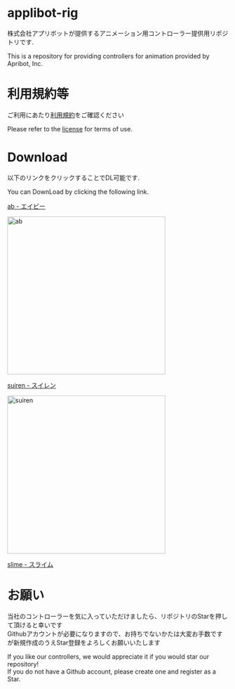 # applibot-rig
株式会社アプリボットが提供するアニメーション用コントローラー提供用リポジトリです.

This is a repository for providing controllers for animation provided by Apribot, Inc.

# 利用規約等
ご利用にあたり[利用規約](https://github.com/applibot-inc/applibot-rig/blob/main/LICENCE "利用規約")をご確認ください

Please refer to the [license](https://github.com/applibot-inc/applibot-rig/blob/main/LICENCE "license") for terms of use.


# Download
以下のリンクをクリックすることでDL可能です.

You can DownLoad by clicking the following link.


[ab - エイビー](https://github.com/applibot-inc/applibot-rig/raw/main/ApplibotRig/ab_rig_A.zip "ab - エイビー")

<img width="360" alt="ab" src="https://github.com/applibot-inc/applibot-rig/assets/97662281/e1971b51-5b87-40eb-85fa-defa0bdde5a2">

[suiren - スイレン](https://github.com/applibot-inc/applibot-rig/raw/main/ApplibotRig/ab_rig_B.zip "suiren - スイレン")

<img width="360" alt="suiren" src="https://github.com/applibot-inc/applibot-rig/assets/97662281/d929030f-59b5-495d-958e-3ef088a5c053">

[slime - スライム](https://github.com/applibot-inc/applibot-rig/raw/main/ApplibotRig/ab_rig_C.zip "slime - スライム")


# お願い
当社のコントローラーを気に入っていただけましたら、リポジトリのStarを押して頂けると幸いです\
Githubアカウントが必要になりますので、お持ちでないかたは大変お手数ですが新規作成のうえStar登録をよろしくお願いいたします

If you like our controllers, we would appreciate it if you would star our repository!\
If you do not have a Github account, please create one and register as a Star.
